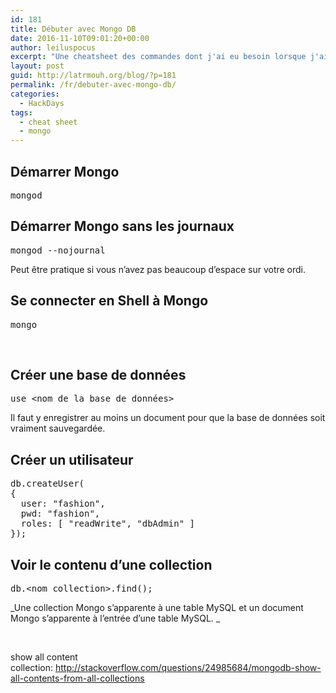 ```yaml
---
id: 181
title: Débuter avec Mongo DB
date: 2016-11-10T09:01:20+00:00
author: leiluspocus
excerpt: "Une cheatsheet des commandes dont j'ai eu besoin lorsque j'ai débuté avec MongoDB."
layout: post
guid: http://latrmouh.org/blog/?p=181
permalink: /fr/debuter-avec-mongo-db/
categories:
  - HackDays
tags:
  - cheat sheet
  - mongo
---
```

## Démarrer Mongo

<pre class="EnlighterJSRAW" data-enlighter-language="shell">mongod</pre>

## Démarrer Mongo sans les journaux

<pre class="EnlighterJSRAW" data-enlighter-language="null">mongod --nojournal</pre>

Peut être pratique si vous n&rsquo;avez pas beaucoup d&rsquo;espace sur votre ordi.

## Se connecter en Shell à Mongo

<pre class="EnlighterJSRAW" data-enlighter-language="shell">mongo</pre>

&nbsp;

## Créer une base de données

<pre class="EnlighterJSRAW" data-enlighter-language="shell">use &lt;nom_de_la_base_de_données&gt;</pre>

Il faut y enregistrer au moins un document pour que la base de données soit vraiment sauvegardée.

## Créer un utilisateur

<pre class="EnlighterJSRAW" data-enlighter-language="shell">db.createUser(
{
  user: "fashion",
  pwd: "fashion",
  roles: [ "readWrite", "dbAdmin" ]
});</pre>

## Voir le contenu d&rsquo;une collection

<pre class="EnlighterJSRAW" data-enlighter-language="shell">db.&lt;nom_collection&gt;.find();</pre>

_Une collection Mongo s&rsquo;apparente à une table MySQL et un document Mongo s&rsquo;apparente à l&rsquo;entrée d&rsquo;une table MySQL. _

&nbsp;

show all content collection: http://stackoverflow.com/questions/24985684/mongodb-show-all-contents-from-all-collections

<!-- AddThis Advanced Settings generic via filter on the_content -->

<!-- AddThis Share Buttons generic via filter on the_content -->